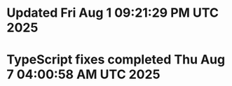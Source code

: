 # Updated Fri Aug  1 09:21:29 PM UTC 2025
# TypeScript fixes completed Thu Aug  7 04:00:58 AM UTC 2025
